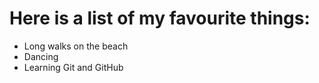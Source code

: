 # Here is a list of my favourite things:
* Long walks on the beach
* Dancing
* Learning Git and GitHub
